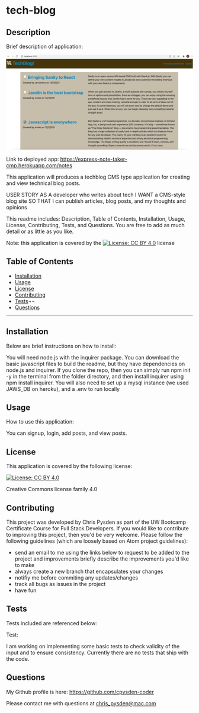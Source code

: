 # tech-blog

## Description ##

Brief description of application:

![Screenshot](./images/techblog.png)

Link to deployed app: <https://express-note-taker-cmp.herokuapp.com/notes>

This application will produces a techblog CMS type application for creating and view technical blog posts. 

USER STORY
AS A developer who writes about tech
I WANT a CMS-style blog site
SO THAT I can publish articles, blog posts, and my thoughts and opinions

This readme includes: Description, Table of Contents, Installation, Usage, License, Contributing, Tests, and Questions. You are free to add as much detail or as little as you like.

Note: this application is covered by the [![License: CC BY 4.0](https://img.shields.io/badge/License-CC%20BY%204.0-lightgrey.svg)](https://creativecommons.org/licenses/by/4.0/) license

## Table of Contents ##

* [Installation](#installation)
* [Usage](#usage)
* [License](#license)
* [Contributing](#contributing)
* [Tests](#tests)¬¬
* [Questions](#questions)

- - -

## Installation ##
Below are brief instructions on how to install:

You will need node.js with the inquirer package. You can download the basic javascript files to build the readme, but they have dependencies on node.js and inquirer. If you clone the repo, then you can simply run npm init -y in the terminal from the folder directory, and then install inquirer using npm install inquirer.  You will also need to set up a mysql instance (we used JAWS_DB on heroku), and a .env to run locally

## Usage ##
How to use this application: 

You can signup, login, add posts, and view posts. 

## License ##
This application is covered by the following license: 

[![License: CC BY 4.0](https://img.shields.io/badge/License-CC%20BY%204.0-lightgrey.svg)](https://creativecommons.org/licenses/by/4.0/)

Creative Commons license family 4.0

## Contributing ##
This project was developed by Chris Pysden as part of the UW Bootcamp Certificate Course for Full Stack Developers. If you would like to contribute to improving this project, then you'd be very welcome. Please follow the following guidelines (which are loosely based on Atom project guidelines):

* send an email to me using the links below to request to be added to the project and improvements briefly describe the improvements you'd like to make
* always create a new branch that encapsulates your changes
* notifiy me before commiting any updates/changes
* track all bugs as issues in the project
* have fun

## Tests ##
Tests included are referenced below:

Test:  

I am working on implementing some basic tests to check validity of the input and to ensure consistency. Currently there are no tests that ship with the code.

## Questions ##

My Github profile is here: <https://github.com/cpysden-coder>

Please contact me with questions at <chris_pysden@mac.com>
